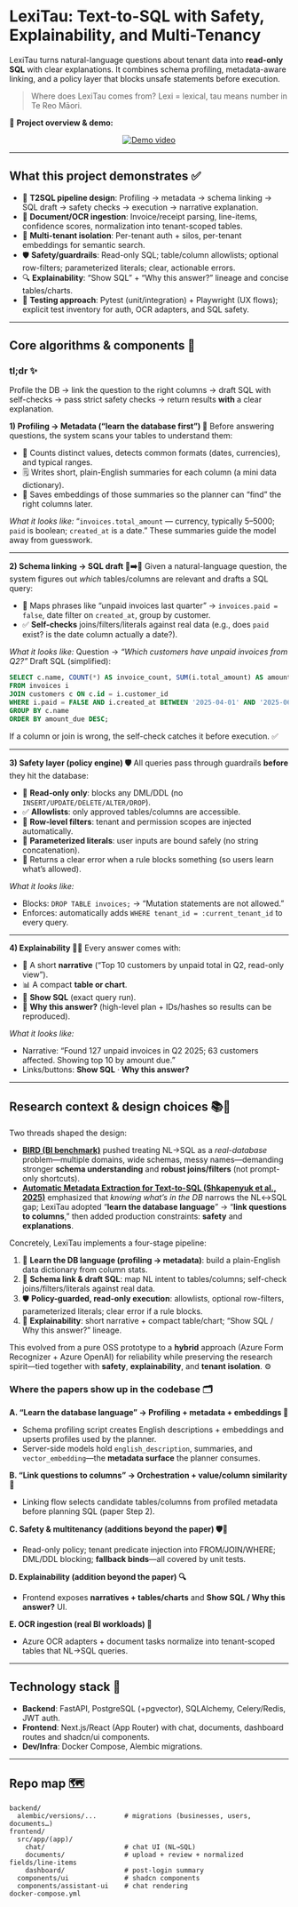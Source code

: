 # LexiTau: Text-to-SQL with Safety, Explainability, and Multi-Tenancy

LexiTau turns natural-language questions about tenant data into **read-only SQL** with clear explanations. It combines schema profiling, metadata-aware linking, and a policy layer that blocks unsafe statements before execution.

> Where does LexiTau comes from? Lexi = lexical, tau means number in Te Reo Māori.

🎥 **Project overview & demo:**

<p align="center">
  <a href="https://www.youtube.com/watch?v=Mhi9dbzRowg">
    <img src="https://img.youtube.com/vi/Mhi9dbzRowg/hqdefault.jpg" alt="Demo video">
  </a>
</p>

---

## What this project demonstrates ✅

* 🧱 **T2SQL pipeline design**: Profiling → metadata → schema linking → SQL draft → safety checks → execution → narrative explanation.
* 🧾 **Document/OCR ingestion**: Invoice/receipt parsing, line-items, confidence scores, normalization into tenant-scoped tables.
* 🏢 **Multi-tenant isolation**: Per-tenant auth + silos, per-tenant embeddings for semantic search.
* 🛡️ **Safety/guardrails**: Read-only SQL; table/column allowlists; optional row-filters; parameterized literals; clear, actionable errors.
* 🔍 **Explainability**: “Show SQL” + “Why this answer?” lineage and concise tables/charts.
* 🧪 **Testing approach**: Pytest (unit/integration) + Playwright (UX flows); explicit test inventory for auth, OCR adapters, and SQL safety.

---

## Core algorithms & components 🧩

### tl;dr ✨

Profile the DB → link the question to the right columns → draft SQL with self-checks → pass strict safety checks → return results **with** a clear explanation.

**1) Profiling → Metadata (“learn the database first”) 🧭**
Before answering questions, the system scans your tables to understand them:

* 🔢 Counts distinct values, detects common formats (dates, currencies), and typical ranges.
* 🗒️ Writes short, plain-English summaries for each column (a mini data dictionary).
* 🧮 Saves embeddings of those summaries so the planner can “find” the right columns later.

*What it looks like:*
“`invoices.total_amount` — currency, typically 5–5000; `paid` is boolean; `created_at` is a date.”
These summaries guide the model away from guesswork.

---

**2) Schema linking → SQL draft 🔗➡️🧾**
Given a natural-language question, the system figures out *which* tables/columns are relevant and drafts a SQL query:

* 🧠 Maps phrases like “unpaid invoices last quarter” → `invoices.paid = false`, date filter on `created_at`, group by customer.
* ✅ **Self-checks** joins/filters/literals against real data (e.g., does `paid` exist? is the date column actually a date?).

*What it looks like:*
Question → *“Which customers have unpaid invoices from Q2?”*
Draft SQL (simplified):

```sql
SELECT c.name, COUNT(*) AS invoice_count, SUM(i.total_amount) AS amount_due
FROM invoices i
JOIN customers c ON c.id = i.customer_id
WHERE i.paid = FALSE AND i.created_at BETWEEN '2025-04-01' AND '2025-06-30'
GROUP BY c.name
ORDER BY amount_due DESC;
```

If a column or join is wrong, the self-check catches it before execution. ✅

---

**3) Safety layer (policy engine) 🛡️**
All queries pass through guardrails **before** they hit the database:

* 🚫 **Read-only only**: blocks any DML/DDL (no `INSERT/UPDATE/DELETE/ALTER/DROP`).
* ✅ **Allowlists**: only approved tables/columns are accessible.
* 🧩 **Row-level filters**: tenant and permission scopes are injected automatically.
* 🔐 **Parameterized literals**: user inputs are bound safely (no string concatenation).
* 📣 Returns a clear error when a rule blocks something (so users learn what’s allowed).

*What it looks like:*

* Blocks: `DROP TABLE invoices;` → “Mutation statements are not allowed.”
* Enforces: automatically adds `WHERE tenant_id = :current_tenant_id` to every query.

---

**4) Explainability 🕵️‍♂️**
Every answer comes with:

* 📝 A short **narrative** (“Top 10 customers by unpaid total in Q2, read-only view”).
* 📊 A compact **table or chart**.
* 🧾 **Show SQL** (exact query run).
* 🧬 **Why this answer?** (high-level plan + IDs/hashes so results can be reproduced).

*What it looks like:*

* Narrative: “Found 127 unpaid invoices in Q2 2025; 63 customers affected. Showing top 10 by amount due.”
* Links/buttons: **Show SQL** · **Why this answer?**

---

## Research context & design choices 📚🔬

Two threads shaped the design:

* **[BIRD (BI benchmark)](https://arxiv.org/pdf/2305.03111)** pushed treating NL→SQL as a *real-database* problem—multiple domains, wide schemas, messy names—demanding stronger **schema understanding** and **robust joins/filters** (not prompt-only shortcuts).
* **[Automatic Metadata Extraction for Text-to-SQL (Shkapenyuk et al., 2025)](https://arxiv.org/abs/2505.19988)** emphasized that *knowing what’s in the DB* narrows the NL↔SQL gap; LexiTau adopted “**learn the database language**” → “**link questions to columns**,” then added production constraints: **safety** and **explanations**.

Concretely, LexiTau implements a four-stage pipeline:

1. 🧭 **Learn the DB language (profiling → metadata)**: build a plain-English data dictionary from column stats.
2. 🔗 **Schema link & draft SQL**: map NL intent to tables/columns; self-check joins/filters/literals against real data.
3. 🛡️ **Policy-guarded, read-only execution**: allowlists, optional row-filters, parameterized literals; clear error if a rule blocks.
4. 🔎 **Explainability**: short narrative + compact table/chart; “Show SQL / Why this answer?” lineage.

This evolved from a pure OSS prototype to a **hybrid** approach (Azure Form Recognizer + Azure OpenAI) for reliability while preserving the research spirit—tied together with **safety**, **explainability**, and **tenant isolation**. ⚙️

### Where the papers show up in the codebase 🗂️

**A. “Learn the database language” → Profiling + metadata + embeddings 🧭**

* Schema profiling script creates English descriptions + embeddings and upserts profiles used by the planner.
* Server-side models hold `english_description`, summaries, and `vector_embedding`—the **metadata surface** the planner consumes.

**B. “Link questions to columns” → Orchestration + value/column similarity 🔗**

* Linking flow selects candidate tables/columns from profiled metadata before planning SQL (paper Step 2).

**C. Safety & multitenancy (additions beyond the paper) 🛡️🏢**

* Read-only policy; tenant predicate injection into FROM/JOIN/WHERE; DML/DDL blocking; **fallback binds**—all covered by unit tests.

**D. Explainability (addition beyond the paper) 🔍**

* Frontend exposes **narratives + tables/charts** and **Show SQL / Why this answer?** UI.

**E. OCR ingestion (real BI workloads) 🧾**

* Azure OCR adapters + document tasks normalize into tenant-scoped tables that NL→SQL queries.

---

## Technology stack 🔧

* **Backend**: FastAPI, PostgreSQL (+pgvector), SQLAlchemy, Celery/Redis, JWT auth.
* **Frontend**: Next.js/React (App Router) with chat, documents, dashboard routes and shadcn/ui components.
* **Dev/Infra**: Docker Compose, Alembic migrations.

---

## Repo map 🗺️

```
backend/
  alembic/versions/...       # migrations (businesses, users, documents…)
frontend/
  src/app/(app)/
    chat/                    # chat UI (NL→SQL)
    documents/               # upload + review + normalized fields/line-items
    dashboard/               # post-login summary
  components/ui              # shadcn components
  components/assistant-ui    # chat rendering
docker-compose.yml
```
